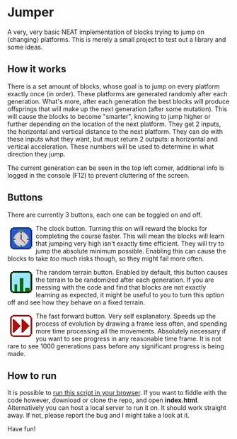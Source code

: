 # Jumper
A very, very basic NEAT implementation of blocks trying to jump on (changing) platforms. 
This is merely a small project to test out a library and some ideas.

## How it works
There is a set amount of blocks, whose goal is to jump on every platform exactly once (in order).
These platforms are generated randomly after each generation.
What's more, after each generation the best blocks will produce offsprings that will make up the next generation (after some mutation).
This will cause the blocks to become "smarter", knowing to jump higher or further depending on the location of the next platform.
They get 2 inputs, the horizontal and vertical distance to the next platform.
They can do with these inputs what they want, but must return 2 outputs: a horizontal and vertical acceleration.
These numbers will be used to determine in what direction they jump.

The current generation can be seen in the top left corner, additional info is logged in the console (F12) to prevent cluttering of the screen.

## Buttons
There are currently 3 buttons, each one can be toggled on and off.

<a><img src="images/clock_1.png" align="left" height="64" width="64"></a>The clock button. 
Turning this on will reward the blocks for completing the course faster. 
This will mean the blocks will learn that jumping very high isn't exactly time efficient.
They will try to jump the absolute minimum possible. 
Enabling this can cause the blocks to take *too* much risks though, so they might fail more often.

<a><img src="images/rand_1.png" align="left" height="64" width="64"></a>The random terrain button.
Enabled by default, this button causes the terrain to be randomized after each generation.
If you are messing with the code and find that blocks are not exactly learning as expected, 
it might be useful to you to turn this option off and see how they behave on a fixed terrain.

<a><img src="images/ff_1.png" align="left" height="64" width="64"></a>The fast forward button.
Very self explanatory. Speeds up the process of evolution by drawing a frame less often, and spending more time processing all the movements.
Absolutely necessary if you want to see progress in any reasonable time frame.
It is not rare to see 1000 generations pass before any significant progress is being made.




## How to run
It is possible to [run this script in your browser](https://winnie334.github.io/jumper/). If you want to fiddle with the code however,
download or clone the repo, and open **index.html**. Alternatively you can host a local server to run it on. It should work straight away.
If not, please report the bug and I might take a look at it.

Have fun!
